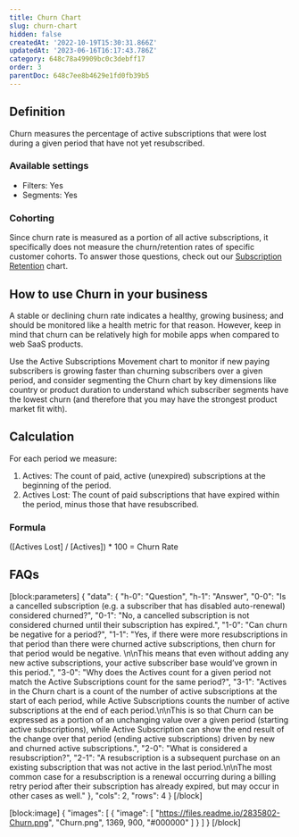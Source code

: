 ```yaml
---
title: Churn Chart
slug: churn-chart
hidden: false
createdAt: '2022-10-19T15:30:31.866Z'
updatedAt: '2023-06-16T16:17:43.786Z'
category: 648c78a49909bc0c3debff17
order: 3
parentDoc: 648c7ee8b4629e1fd0fb39b5
---
```

## Definition
Churn measures the percentage of active subscriptions that were lost during a given period that have not yet resubscribed.

### Available settings

* Filters: Yes
* Segments: Yes

### Cohorting
Since churn rate is measured as a portion of all active subscriptions, it specifically does not measure the churn/retention rates of specific customer cohorts. To answer those questions, check out our [Subscription Retention](doc:subscription-retention-chart) chart.

## How to use Churn in your business
A stable or declining churn rate indicates a healthy, growing business; and should be monitored like a health metric for that reason. However, keep in mind that churn can be relatively high for mobile apps when compared to web SaaS products.

Use the Active Subscriptions Movement chart to monitor if new paying subscribers is growing faster than churning subscribers over a given period, and consider segmenting the Churn chart by key dimensions like country or product duration to understand which subscriber segments have the lowest churn (and therefore that you may have the strongest product market fit with).

## Calculation
For each period we measure:

1. Actives: The count of paid, active (unexpired) subscriptions at the beginning of the period.
2. Actives Lost: The count of paid subscriptions that have expired within the period, minus those that have resubscribed.

### Formula
([Actives Lost] / [Actives]) * 100 = Churn Rate

## FAQs
[block:parameters]
{
  "data": {
    "h-0": "Question",
    "h-1": "Answer",
    "0-0": "Is a cancelled subscription (e.g. a subscriber that has disabled auto-renewal) considered churned?",
    "0-1": "No, a cancelled subscription is not considered churned until their subscription has expired.",
    "1-0": "Can churn be negative for a period?",
    "1-1": "Yes, if there were more resubscriptions in that period than there were churned active subscriptions, then churn for that period would be negative. \n\nThis means that even without adding any new active subscriptions, your active subscriber base would’ve grown in this period.",
    "3-0": "Why does the Actives count for a given period not match the Active Subscriptions count for the same period?",
    "3-1": "Actives in the Churn chart is a count of the number of active subscriptions at the start of each period, while Active Subscriptions counts the number of active subscriptions at the end of each period.\n\nThis is so that Churn can be expressed as a portion of an unchanging value over a given period (starting active subscriptions), while Active Subscription can show the end result of the change over that period (ending active subscriptions) driven by new and churned active subscriptions.",
    "2-0": "What is considered a resubscription?",
    "2-1": "A resubscription is a subsequent purchase on an existing subscription that was not active in the last period.\n\nThe most common case for a resubscription is a renewal occurring during a billing retry period after their subscription has already expired, but may occur in other cases as well."
  },
  "cols": 2,
  "rows": 4
}
[/block]

[block:image]
{
  "images": [
    {
      "image": [
        "https://files.readme.io/2835802-Churn.png",
        "Churn.png",
        1369,
        900,
        "#000000"
      ]
    }
  ]
}
[/block]